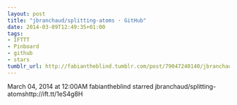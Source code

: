 ```yaml
---
layout: post
title: "jbranchaud/splitting-atoms · GitHub"
date: 2014-03-09T12:49:35+01:00
tags:
- IFTTT
- Pinboard
- github
- stars
tumblr_url: http://fabiantheblind.tumblr.com/post/79047240140/jbranchaud-splitting-atoms-github
---
```

March 04, 2014 at 12:00AM
fabiantheblind starred jbranchaud/splitting-atomshttp://ift.tt/1eS4g8H
